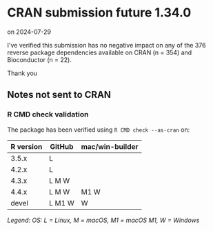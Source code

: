 # CRAN submission future 1.34.0

on 2024-07-29

I've verified this submission has no negative impact on any of the 376 reverse package dependencies available on CRAN (n = 354) and Bioconductor (n = 22).

Thank you


## Notes not sent to CRAN

### R CMD check validation

The package has been verified using `R CMD check --as-cran` on:

| R version | GitHub | mac/win-builder |
| --------- | ------ | --------------- |
| 3.5.x     | L      |                 |
| 4.2.x     | L      |                 |
| 4.3.x     | L M  W |                 |
| 4.4.x     | L M  W | M1 W            |
| devel     | L M1 W |    W            |

_Legend: OS: L = Linux, M = macOS, M1 = macOS M1, W = Windows_
